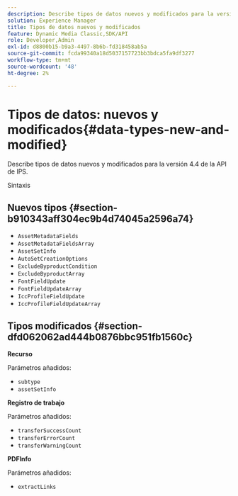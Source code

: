 ```yaml
---
description: Describe tipos de datos nuevos y modificados para la versión 4.4 de la API de IPS.
solution: Experience Manager
title: Tipos de datos nuevos y modificados
feature: Dynamic Media Classic,SDK/API
role: Developer,Admin
exl-id: d8800b15-b9a3-4497-8b6b-fd318458ab5a
source-git-commit: fcda99340a18d5037157723bb3bdca5fa9df3277
workflow-type: tm+mt
source-wordcount: '48'
ht-degree: 2%

---
```


# Tipos de datos: nuevos y modificados{#data-types-new-and-modified}

Describe tipos de datos nuevos y modificados para la versión 4.4 de la API de IPS.

Sintaxis

## Nuevos tipos {#section-b910343aff304ec9b4d74045a2596a74}

* `AssetMetadataFields`
* `AssetMetadataFieldsArray`
* `AssetSetInfo`
* `AutoSetCreationOptions`
* `ExcludeByproductCondition`
* `ExcludeByproductArray`
* `FontFieldUpdate`
* `FontFieldUpdateArray`
* `IccProfileFieldUpdate`
* `IccProfileFieldUpdateArray`

## Tipos modificados {#section-dfd062062ad444b0876bbc951fb1560c}

**Recurso**

Parámetros añadidos:

* `subtype`
* `assetSetInfo`

**Registro de trabajo**

Parámetros añadidos:

* `transferSuccessCount`
* `transferErrorCount`
* `transferWarningCount`

**PDFInfo**

Parámetros añadidos:

* `extractLinks`
